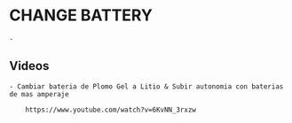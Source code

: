 
# CHANGE BATTERY

    - 



## Videos

    - Cambiar bateria de Plomo Gel a Litio & Subir autonomia con baterias de mas amperaje
    
        https://www.youtube.com/watch?v=6KvNN_3rxzw